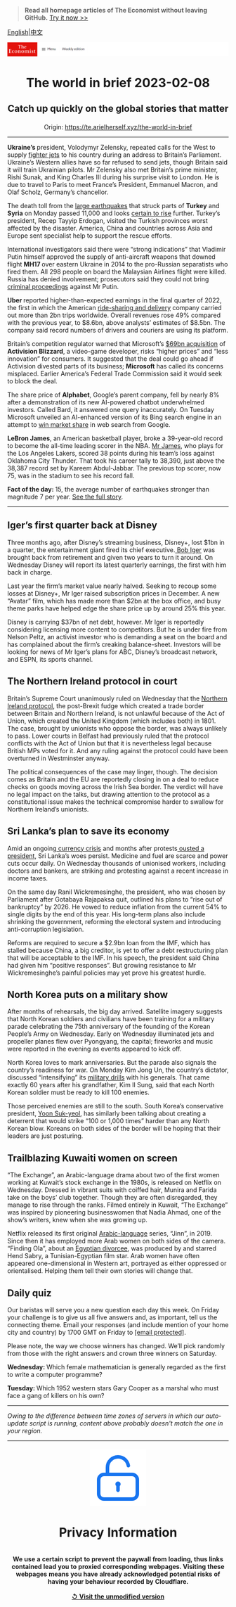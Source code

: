 > **Read all homepage articles of The Economist without leaving GitHub.** [Try it now >>](https://arielherself.github.io/te)

[English](https://github.com/arielherself/espresso/blob/main/README.md)|[中文](https://github-com.translate.goog/arielherself/espresso/blob/main/README.md?_x_tr_sl=en&_x_tr_tl=zh-CN&_x_tr_hl=zh-CN&_x_tr_pto=wapp)



![The Economist](menubar.png)

# <p align="center">The world in brief 2023-02-08</p>

## <p align="center">Catch up quickly on the global stories that matter</p>

<p align="center">Origin: <a href="https://te.arielherself.xyz/the-world-in-brief">https://te.arielherself.xyz/the-world-in-brief</a><hr>

<strong>Ukraine’s </strong>president, Volodymyr Zelensky, repeated calls for the West to supply [fighter jets](https://te.arielherself.xyz/the-economist-explains/2023/02/01/why-does-ukraine-want-western-jets-and-will-it-get-them) to his country during an address to Britain’s Parliament. Ukraine’s Western allies have so far refused to send jets, though Britain said it will train Ukrainian pilots. Mr Zelensky also met Britain’s prime minister, Rishi Sunak, and King Charles III during his surprise visit to London. He is due to travel to Paris to meet France’s President, Emmanuel Macron, and Olaf Scholz, Germany’s chancellor<em>.</em>

The death toll from the [large earthquakes](https://te.arielherself.xyz/international/2023/02/06/massive-earthquakes-in-turkey-and-northern-syria-kill-thousands) that struck parts of <strong>Turkey</strong> and <strong>Syria</strong> on Monday passed 11,000 and looks [certain to rise](https://te.arielherself.xyz/europe/2023/02/07/the-scale-of-the-disaster-in-turkey-and-syria-keeps-growing) further. Turkey’s president, Recep Tayyip Erdogan, visited the Turkish provinces worst affected by the disaster. America, China and countries across Asia and Europe sent specialist help to support the rescue efforts.

International investigators said there were “strong indications” that Vladimir Putin himself approved the supply of anti-aircraft weapons that downed flight <strong>MH17 </strong>over eastern Ukraine in 2014 to the pro-Russian separatists who fired them. All 298 people on board the Malaysian Airlines flight were killed. Russia has denied involvement; prosecutors said they could not bring [criminal proceedings](https://te.arielherself.xyz/europe/2020/03/08/the-dutch-put-four-men-on-trial-for-shooting-down-flight-mh17) against Mr Putin.

<strong>Uber </strong>reported higher-than-expected earnings in the final quarter of 2022, the first in which the American [ride-sharing and delivery](https://te.arielherself.xyz/business/uber-doordash-and-similar-firms-cant-defy-the-laws-of-capitalism-after-all/21806198) company carried out more than 2bn trips worldwide. Overall revenues rose 49% compared with the previous year, to $8.6bn, above analysts’ estimates of $8.5bn. The company said record numbers of drivers and couriers are using its platform.

Britain’s competition regulator warned that Microsoft’s [$69bn acquisition](https://te.arielherself.xyz/business/why-microsoft-is-splashing-69bn-on-video-games/21807242) of <strong>Activision Blizzard</strong>, a video-game developer, risks “higher prices” and “less innovation” for consumers. It suggested that the deal could go ahead if Activision divested parts of its business; <strong>Microsoft</strong> has called its concerns misplaced. Earlier America’s Federal Trade Commission said it would seek to block the deal.

The share price of <strong>Alphabet</strong>, Google’s parent company, fell by nearly 8% after a demonstration of its new AI-powered chatbot underwhelmed investors. Called Bard, it answered one query inaccurately. On Tuesday Microsoft unveiled an AI-enhanced version of its Bing search engine in an attempt to [win market share](https://te.arielherself.xyz/business/2023/02/08/is-googles-20-year-search-dominance-about-to-end) in web search from Google.

<strong>LeBron James</strong>, an American basketball player, broke a 39-year-old record to become the all-time leading scorer in the NBA. [Mr James](https://te.arielherself.xyz/game-theory/2017/06/08/lebron-james-has-provided-a-lift-to-small-businesses), who plays for the Los Angeles Lakers, scored 38 points during his team’s loss against Oklahoma City Thunder. That took his career tally to 38,390, just above the 38,387 record set by Kareem Abdul-Jabbar. The previous top scorer, now 75, was in the stadium to see his record fall. 

<strong>Fact of the day: </strong>15, the average number of earthquakes stronger than magnitude 7 per year. [See the full story](https://te.arielherself.xyz/the-economist-explains/2023/02/06/what-made-the-earthquake-in-turkey-and-syria-so-deadly). 

----------

## Iger’s first quarter back at Disney

Three months ago, after Disney’s streaming business, Disney+, lost $1bn in a quarter, the entertainment giant fired its chief executive.[ Bob Iger](https://te.arielherself.xyz/leaders/2022/11/21/disney-brings-back-a-star-of-the-past-but-its-real-problem-is-the-script) was brought back from retirement and given two years to turn it around. On Wednesday Disney will report its latest quarterly earnings, the first with him back in charge. 

Last year the firm’s market value nearly halved. Seeking to recoup some losses at Disney+, Mr Iger raised subscription prices in December. A new “Avatar” film, which has made more than $2bn at the box office, and busy theme parks have helped edge the share price up by around 25% this year.

Disney is carrying $37bn of net debt, however. Mr Iger is reportedly considering licensing more content to competitors. But he is under fire from Nelson Peltz, an activist investor who is demanding a seat on the board and has complained about the firm’s creaking balance-sheet. Investors will be looking for news of Mr Iger’s plans for ABC, Disney’s broadcast network, and ESPN, its sports channel.

## The Northern Ireland protocol in court

Britain’s Supreme Court unanimously ruled on Wednesday that the [Northern Ireland protocol](https://te.arielherself.xyz/leaders/2022/06/14/britains-bill-to-rip-up-the-northern-ireland-protocol-is-a-terrible-idea), the post-Brexit fudge which created a trade border between Britain and Northern Ireland, is not unlawful because of the Act of Union, which created the United Kingdom (which includes both) in 1801. The case, brought by unionists who oppose the border, was always unlikely to pass. Lower courts in Belfast had previously ruled that the protocol conflicts with the Act of Union but that it is nevertheless legal because British MPs voted for it. And any ruling against the protocol could have been overturned in Westminster anyway.

The political consequences of the case may linger, though. The decision comes as Britain and the EU are reportedly closing in on a deal to reduce checks on goods moving across the Irish Sea border. The verdict will have no legal impact on the talks, but drawing attention to the protocol as a constitutional issue makes the technical compromise harder to swallow for Northern Ireland’s unionists.

## Sri Lanka’s plan to save its economy

Amid an ongoing[ currency crisis](https://te.arielherself.xyz/the-economist-explains/2022/07/19/why-is-sri-lanka-in-turmoil) and months after protests[ ousted a president](https://te.arielherself.xyz/asia/2022/07/13/sri-lankas-president-flees-leaving-the-country-in-chaos), Sri Lanka’s woes persist. Medicine and fuel are scarce and power cuts occur daily. On Wednesday thousands of unionised workers, including doctors and bankers, are striking and protesting against a recent increase in income taxes.

On the same day Ranil Wickremesinghe, the president, who was chosen by Parliament after Gotabaya Rajapaksa quit, outlined his plans to “rise out of bankruptcy” by 2026. He vowed to reduce inflation from the current 54% to single digits by the end of this year. His long-term plans also include shrinking the government, reforming the electoral system and introducing anti-corruption legislation.

Reforms are required to secure a $2.9bn loan from the IMF, which has stalled because China, a big creditor, is yet to offer a debt restructuring plan that will be acceptable to the IMF. In his speech, the president said China had given him “positive responses”. But growing resistance to Mr Wickremesinghe’s painful policies may yet prove his greatest hurdle.

## North Korea puts on a military show

After months of rehearsals, the big day arrived. Satellite imagery suggests that North Korean soldiers and civilians have been training for a military parade celebrating the 75th anniversary of the founding of the Korean People’s Army on Wednesday. Early on Wednesday illuminated jets and propeller planes flew over Pyongyang, the capital; fireworks and music were reported in the evening as events appeared to kick off.

North Korea loves to mark anniversaries. But the parade also signals the country’s readiness for war. On Monday Kim Jong Un, the country’s dictator, discussed “intensifying” its [military drills](https://te.arielherself.xyz/asia/2022/10/18/north-korea-is-preparing-for-another-nuclear-test-or-many) with his generals. That came exactly 60 years after his grandfather, Kim Il Sung, said that each North Korean soldier must be ready to kill 100 enemies. 

Those perceived enemies are still to the south. South Korea’s conservative president, [Yoon Suk-yeol](https://te.arielherself.xyz/asia/2023/01/19/why-south-korea-is-talking-about-getting-its-own-nukes), has similarly been talking about creating a deterrent that would strike “100 or 1,000 times” harder than any North Korean blow. Koreans on both sides of the border will be hoping that their leaders are just posturing.

## Trailblazing ​​Kuwaiti women on screen

“The Exchange”, an Arabic-language drama about two of the first women working at Kuwait’s stock exchange in the 1980s, is released on Netflix on Wednesday. Dressed in vibrant suits with coiffed hair, Munira and Farida take on the boys’ club together. Though they are often disregarded, they manage to rise through the ranks. Filmed entirely in Kuwait, “The Exchange” was inspired by pioneering businesswomen that Nadia Ahmad, one of the show’s writers, knew when she was growing up.

Netflix released its first original [Arabic-language](https://te.arielherself.xyz/books-and-arts/2021/10/23/streaming-services-are-helping-arab-producers-liven-up-television) series, “Jinn”, in 2019. Since then it has employed more Arab women on both sides of the camera. “Finding Ola”, about an [Egyptian divorcee](https://te.arielherself.xyz/middle-east-and-africa/2022/09/15/arabs-are-divorcing-more-often), was produced by and starred Hend Sabry, a Tunisian-Egyptian film star. Arab women have often appeared one-dimensional in Western art, portrayed as either oppressed or orientalised. Helping them tell their own stories will change that.

## Daily quiz

Our baristas will serve you a new question each day this week. On Friday your challenge is to give us all five answers and, as important, tell us the connecting theme. Email your responses (and include mention of your home city and country) by 1700 GMT on Friday to [<span class="__cf_email__" data-cfemail="7b2a0e12013e080b091e0808143b1e181415141612080f55181416">[email&#160;protected]</span>](https://mail.google.com/mail/?view=cm&amp;fs=1&amp;tf=1&amp;to=QuizEspresso@te.arielherself.xyz). 

Please note, the way we choose winners has changed. We’ll pick randomly from those with the right answers and crown three winners on Saturday.

<strong>Wednesday: </strong>Which female mathematician is generally regarded as the first to write a computer programme?

<strong>Tuesday: </strong>Which 1952 western stars Gary Cooper as a marshal who must face a gang of killers on his own?

----------

*Owing to the difference between time zones of servers in which our auto-update script is running, content above probably doesn't match the one in your region.*

|<br><div align="center"><img src="unlock.png" /><h1>Privacy Information</h1></div></br>We use a certain script to prevent the paywall from loading, thus links contained lead you to proxied corresponding webpages. Visiting these webpages means you have already acknowledged potential risks of having your behaviour recorded by Cloudflare.<br><br>[&#x21BA; Visit the unmodified version](README.raw.md)<br><br>|
|-----|
